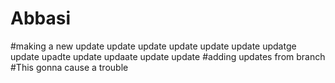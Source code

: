 # Abbasi
#making a new update update update update update update updatge update upadte update updaate update update
#adding updates from branch
#This gonna cause a trouble
